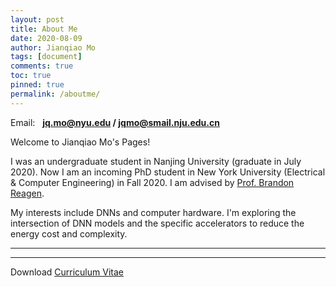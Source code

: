 ```yaml
---
layout: post
title: About Me
date: 2020-08-09
author: Jianqiao Mo
tags: [document]
comments: true
toc: true
pinned: true
permalink: /aboutme/
---
```

Email: &nbsp; **jq.mo@nyu.edu / jqmo@smail.nju.edu.cn**

Welcome to Jianqiao Mo's Pages! 

I was an undergraduate student in Nanjing University (graduate in July 2020). 
Now I am an incoming PhD student in New York University (Electrical & Computer Engineering) in Fall 2020. 
I am advised by [Prof. Brandon Reagen](https://engineering.nyu.edu/faculty/brandon-reagen). 

My interests include DNNs and computer hardware. 
I'm exploring the intersection of DNN models and the specific accelerators to reduce the energy cost and complexity.

***
***

Download [Curriculum Vitae](jqmo.top/images/404.jpg)